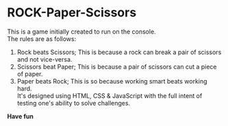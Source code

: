 
# ROCK-Paper-Scissors
 This is a game initially created to run on the console.  
 The rules are as follows:  
 1. Rock beats Scissors; This is because a rock can break a pair of scissors and not vice-versa.  
 2. Scissors beat Paper; This is because a pair of scissors can cut a piece of paper.  
 3. Paper beats Rock; This is so because working smart beats working hard.  
 It's designed using HTML, CSS & JavaScript with the full intent of testing one's ability to solve challenges.

 **Have fun**
